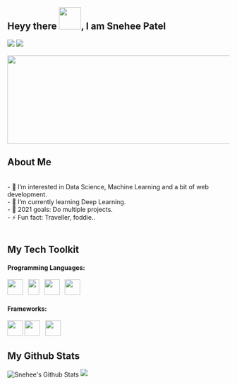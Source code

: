 
## Heyy there <img src="https://64.media.tumblr.com/a77fe63f35eafbe14be38765babf1cb2/ec4eb63d77592970-8f/s1280x1920/cb3343c17d8b4e6010ca747520d078d3dba9ac25.gifv" width="50" height="50"/>,  I am Snehee Patel
<a href="mailto:snemvp2001@gmail.com">
<img src="https://img.shields.io/badge/Gmail-D14836?style=for-the-badge&logo=gmail&logoColor=white"></a>
<a href="https://www.linkedin.com/in/SneheePatel/">
<img src="https://img.shields.io/badge/LinkedIn-0077B5?style=for-the-badge&logo=linkedin&logoColor=white"></a>
<br><br>
<img src="https://i.pinimg.com/originals/4c/d6/ea/4cd6eaa599851725aa5a195d162fb20d.gif" width="1050" height="200">
<h2>About Me</h2><br>
- 👀 I’m interested in Data Science, Machine Learning and a bit of web development.<br>
- 🌱 I’m currently learning Deep Learning.<br>
- 🎯 2021 goals: Do multiple projects.<br>
- ⚡ Fun fact: Traveller, foddie..
<br><br>
<h2>My Tech Toolkit</h2>
<h4>Programming Languages: </h4>
<div style = "display: inline-block">
<a href="https://devdocs.io/html/">
<img src= "https://camo.githubusercontent.com/309bd1d3bd253dff456421a439882e5189b95a839120f0555d7172ff277e99c3/68747470733a2f2f75706c6f61642e77696b696d656469612e6f72672f77696b6970656469612f636f6d6d6f6e732f7468756d622f362f36312f48544d4c355f6c6f676f5f616e645f776f72646d61726b2e7376672f35313270782d48544d4c355f6c6f676f5f616e645f776f72646d61726b2e7376672e706e67" width = "35"/></a>&nbsp;&nbsp;
<a href="https://devdocs.io/css/">
<img src = "https://camo.githubusercontent.com/cf001d2a684fad204e899dab911627fbe9180dbaf26f89c432f438a375e88e6a/68747470733a2f2f75706c6f61642e77696b696d656469612e6f72672f77696b6970656469612f636f6d6d6f6e732f7468756d622f642f64352f435353335f6c6f676f5f616e645f776f72646d61726b2e7376672f3132303070782d435353335f6c6f676f5f616e645f776f72646d61726b2e7376672e706e67" width = "25" height = "35"></a>&nbsp;&nbsp;
<a href="https://devdocs.io/c/">
<img src="https://seeklogo.com/images/C/c-programming-language-logo-9B32D017B1-seeklogo.com.png" width="35" height="35"></a>&nbsp;&nbsp;
 <a href="https://docs.python.org/3/">
<img src = "https://camo.githubusercontent.com/8189f2ee1a17bae39d5d80aac35701add11c79eacc3a84eaf4971d63998e87a0/68747470733a2f2f63646e332e69636f6e66696e6465722e636f6d2f646174612f69636f6e732f6c6f676f732d616e642d6272616e64732d61646f62652f3531322f3236375f507974686f6e2d3531322e706e67" width = "35"/> </a>
 
</div>

<h4>Frameworks:</h4>
<div style="display:inline-block">
 <a href="https://getbootstrap.com/docs/4.1/getting-started/introduction/">
  <img src="https://img.icons8.com/color/2x/bootstrap.png" width="35"/></a>
 <a href="https://jupyter-notebook.readthedocs.io/en/stable/">
  <img src="https://upload.wikimedia.org/wikipedia/commons/thumb/3/38/Jupyter_logo.svg/1200px-Jupyter_logo.svg.png" width="35"/></a>&nbsp;&nbsp;
  <a href="https://git-scm.com/docs/git">
  <img src="https://git-scm.com/images/logos/downloads/Git-Icon-1788C.png" width="35"/></a>
</div>
<br>
<h2>My Github Stats</h2>
<img align="center" alt="Snehee's Github Stats" src="https://github-readme-stats.vercel.app/api?username=Snehee2901&theme=synthwave&show_icons=true&count_private=true" />
<img src ="https://github-readme-stats.vercel.app/api/top-langs/?username=Snehee2901&theme=tokyonight&layout=compact"/>
<!---
Snehee2901/Snehee2901 is a ✨ special ✨ repository because its `README.md` (this file) appears on your GitHub profile.
You can click the Preview link to take a look at your changes.
--->
